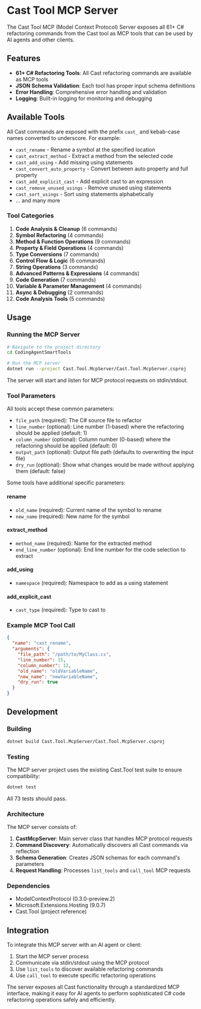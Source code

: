 # Cast Tool MCP Server

The Cast Tool MCP (Model Context Protocol) Server exposes all 61+ C# refactoring commands from the Cast tool as MCP tools that can be used by AI agents and other clients.

## Features

- **61+ C# Refactoring Tools**: All Cast refactoring commands are available as MCP tools
- **JSON Schema Validation**: Each tool has proper input schema definitions
- **Error Handling**: Comprehensive error handling and validation
- **Logging**: Built-in logging for monitoring and debugging

## Available Tools

All Cast commands are exposed with the prefix `cast_` and kebab-case names converted to underscore. For example:

- `cast_rename` - Rename a symbol at the specified location
- `cast_extract_method` - Extract a method from the selected code
- `cast_add_using` - Add missing using statements
- `cast_convert_auto_property` - Convert between auto property and full property
- `cast_add_explicit_cast` - Add explicit cast to an expression
- `cast_remove_unused_usings` - Remove unused using statements
- `cast_sort_usings` - Sort using statements alphabetically
- ... and many more

### Tool Categories

1. **Code Analysis & Cleanup** (6 commands)
2. **Symbol Refactoring** (4 commands)  
3. **Method & Function Operations** (9 commands)
4. **Property & Field Operations** (4 commands)
5. **Type Conversions** (7 commands)
6. **Control Flow & Logic** (6 commands)
7. **String Operations** (3 commands)
8. **Advanced Patterns & Expressions** (4 commands)
9. **Code Generation** (7 commands)
10. **Variable & Parameter Management** (4 commands)
11. **Async & Debugging** (2 commands)
12. **Code Analysis Tools** (5 commands)

## Usage

### Running the MCP Server

```bash
# Navigate to the project directory
cd CodingAgentSmartTools

# Run the MCP server
dotnet run --project Cast.Tool.McpServer/Cast.Tool.McpServer.csproj
```

The server will start and listen for MCP protocol requests on stdin/stdout.

### Tool Parameters

All tools accept these common parameters:

- `file_path` (required): The C# source file to refactor
- `line_number` (optional): Line number (1-based) where the refactoring should be applied (default: 1)
- `column_number` (optional): Column number (0-based) where the refactoring should be applied (default: 0)
- `output_path` (optional): Output file path (defaults to overwriting the input file)
- `dry_run` (optional): Show what changes would be made without applying them (default: false)

Some tools have additional specific parameters:

#### rename
- `old_name` (required): Current name of the symbol to rename
- `new_name` (required): New name for the symbol

#### extract_method
- `method_name` (required): Name for the extracted method
- `end_line_number` (optional): End line number for the code selection to extract

#### add_using
- `namespace` (required): Namespace to add as a using statement

#### add_explicit_cast
- `cast_type` (required): Type to cast to

### Example MCP Tool Call

```json
{
  "name": "cast_rename",
  "arguments": {
    "file_path": "/path/to/MyClass.cs",
    "line_number": 15,
    "column_number": 12,
    "old_name": "oldVariableName",
    "new_name": "newVariableName",
    "dry_run": true
  }
}
```

## Development

### Building

```bash
dotnet build Cast.Tool.McpServer/Cast.Tool.McpServer.csproj
```

### Testing

The MCP server project uses the existing Cast.Tool test suite to ensure compatibility:

```bash
dotnet test
```

All 73 tests should pass.

### Architecture

The MCP server consists of:

1. **CastMcpServer**: Main server class that handles MCP protocol requests
2. **Command Discovery**: Automatically discovers all Cast commands via reflection
3. **Schema Generation**: Creates JSON schemas for each command's parameters
4. **Request Handling**: Processes `list_tools` and `call_tool` MCP requests

### Dependencies

- ModelContextProtocol (0.3.0-preview.2)
- Microsoft.Extensions.Hosting (9.0.7)
- Cast.Tool (project reference)

## Integration

To integrate this MCP server with an AI agent or client:

1. Start the MCP server process
2. Communicate via stdin/stdout using the MCP protocol
3. Use `list_tools` to discover available refactoring commands
4. Use `call_tool` to execute specific refactoring operations

The server exposes all Cast functionality through a standardized MCP interface, making it easy for AI agents to perform sophisticated C# code refactoring operations safely and efficiently.